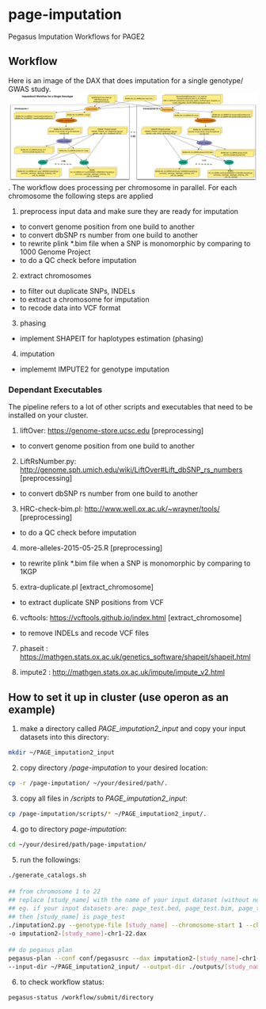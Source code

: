 # page-imputation
Pegasus Imputation Workflows for PAGE2

## Workflow

Here is an image of the DAX that does imputation for a single genotype/ GWAS study. ![Imputation Sample](./examples/imputation2-sample.jpg). The workflow does processing per chromosome in parallel. For each chromosome the following steps are applied

1. preprocess input data and make sure they are ready for imputation
  * to convert genome position from one build to another
  * to convert dbSNP rs number from one build to another
  * to rewrite plink \*.bim file when a SNP is monomorphic by comparing to 1000 Genome Project
  * to do a QC check before imputation

2. extract chromosomes
  * to filter out duplicate SNPs, INDELs
  * to extract a chromosome for imputation
  * to recode data into VCF format

3. phasing
  * implement SHAPEIT for haplotypes estimation (phasing)

4. imputation
  * implememt IMPUTE2 for genotype imputation

### Dependant Executables
The pipeline refers to a lot of other scripts and executables that need to be installed on your cluster. 

1. liftOver: https://genome-store.ucsc.edu [preprocessing]
  - to convert genome position from one build to another

2. LiftRsNumber.py: http://genome.sph.umich.edu/wiki/LiftOver#Lift_dbSNP_rs_numbers [preprocessing]
  - to convert dbSNP rs number from one build to another

3. HRC-check-bim.pl: http://www.well.ox.ac.uk/~wrayner/tools/ [preprocessing]
  - to do a QC check before imputation

4. more-alleles-2015-05-25.R [preprocessing]
  - to rewrite plink *.bim file when a SNP is monomorphic by comparing to 1KGP

5. extra-duplicate.pl [extract_chromosome]
  - to extract duplicate SNP positions from VCF

6.  vcftools: https://vcftools.github.io/index.html [extract_chromosome]
  - to remove INDELs and recode VCF files

7. phaseit : https://mathgen.stats.ox.ac.uk/genetics_software/shapeit/shapeit.html

8. impute2 : http://mathgen.stats.ox.ac.uk/impute/impute_v2.html

## How to set it up in cluster (use operon as an example)

1. make a directory called _PAGE\_imputation2\_input_ and copy your input datasets into this directory:
  ```bash
  mkdir ~/PAGE_imputation2_input
  ```

2. copy directory _/page-imputation_ to your desired location:
  ```bash
  cp -r /page-imputation/ ~/your/desired/path/.
  ```

3. copy all files in _/scripts_ to  _PAGE\_imputation2\_input_:  
  ```bash
  cp /page-imputation/scripts/* ~/PAGE_imputation2_input/.
  ```


4. go to directory _page-imputation_: 
  ```bash
  cd ~/your/desired/path/page-imputation/
  ```

5. run the followings: 
  ```bash
  ./generate_catalogs.sh

  ## from chromosome 1 to 22
  ## replace [study_name] with the name of your input dataset (without no extension)
  ## eg. if your input datasets are: page_test.bed, page_test.bim, page_test.fam
  ## then [study_name] is page_test
  ./imputation2.py --genotype-file [study_name] --chromosome-start 1 --chromosome-end 22 \
  -o imputation2-[study_name]-chr1-22.dax

  ## do pegasus plan
  pegasus-plan --conf conf/pegasusrc --dax imputation2-[study_name]-chr1-22.dax -s operon --dir dags \
  --input-dir ~/PAGE_imputation2_input/ --output-dir ./outputs/[study_name] --cleanup none --submit --force -v
  ```

6. to check workflow status: 
  ```bash
  pegasus-status /workflow/submit/directory
  ```
